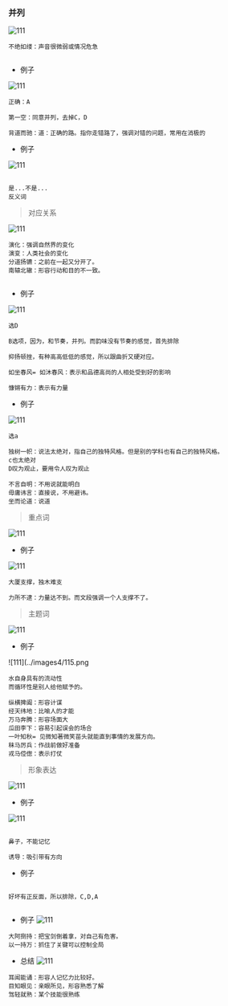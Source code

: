 ### 并列

![111](../images4/106.png)

```
不绝如缕：声音很微弱或情况危急


```

- 例子

![111](../images4/107.png)

```
正确：A

第一空：同意并列，去掉C，D

背道而驰：道：正确的路。指你走错路了，强调对错的问题，常用在消极的
```

- 例子

![111](../images4/108.png)

```

是...不是...
反义词
```

> 对应关系

![111](../images4/109.png)

```
演化：强调自然界的变化
演变：人类社会的变化
分道扬镳：之前在一起又分开了。
南辕北辙：形容行动和目的不一致。


```

- 例子

![111](../images4/110.png)

```
选D

B选项，因为，和节奏，并列。而韵味没有节奏的感觉，首先排除

抑扬顿挫，有种高高低低的感觉，所以跟曲折又硬对应。

如坐春风= 如沐春风：表示和品德高尚的人相处受到好的影响

慷锵有力：表示有力量
```

- 例子

![111](../images4/111.png)

```
选a

独树一帜：说法太绝对，指自己的独特风格。但是别的学科也有自己的独特风格。
c也太绝对
D叹为观止，要用令人叹为观止

```

```
不言自明：不用说就能明白
毋庸讳言：直接说，不用避讳。
坐而论道：说道

```

> 重点词

![111](../images4/112.png)

- 例子

![111](../images4/113.png)

```
大厦支撑，独木难支

力所不逮：力量达不到。而文段强调一个人支撑不了。
```

> 主题词

![111](../images4/114.png)

- 例子

![111](../images4/115.png

```
水自身具有的流动性
而循环性是别人给他赋予的。
```

```
纵横捭阖：形容计谋
经天纬地：比喻人的才能
万马奔腾：形容场面大
瓜田李下：容易引起误会的场合
一叶知秋= 见微知著微笑苗头就能直到事情的发展方向。
秣马厉兵：作战前做好准备
戎马倥偬：表示打仗
```

> 形象表达

![111](../images4/116.png)

- 例子

![111](../images4/117.png)

```

鼻子，不能记忆

诱导：吸引带有方向
```

- 例子

```

好坏有正反面，所以排除，C,D,A


```

- 例子
![111](../images4/119.png)

```
大阿捯持：把宝剑倒着拿，对自己有危害。
以一持万：抓住了关键可以控制全局
```

- 总结
![111](../images4/120.png)

```
耳闻能诵：形容人记忆力比较好。
目知眼见：亲眼所见，形容熟悉了解
驾轻就熟：某个技能很熟练
```
